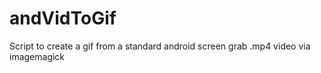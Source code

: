 # andVidToGif
Script to create a gif from a standard android screen grab .mp4 video via imagemagick
